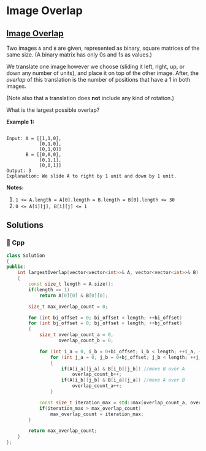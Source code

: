 # Image Overlap

## [Image Overlap](https://leetcode.com/problems/image-overlap)

Two images `A` and `B` are given, represented as binary, square matrices of the same size.  \(A binary matrix has only 0s and 1s as values.\)

We translate one image however we choose \(sliding it left, right, up, or down any number of units\), and place it on top of the other image.  After, the _overlap_ of this translation is the number of positions that have a 1 in both images.

\(Note also that a translation does **not** include any kind of rotation.\)

What is the largest possible overlap?

**Example 1:**

```text

Input: A = [[1,1,0],
            [0,1,0],
            [0,1,0]]
       B = [[0,0,0],
            [0,1,1],
            [0,0,1]]
Output: 3
Explanation: We slide A to right by 1 unit and down by 1 unit.
```

**Notes:** 

1. `1 <= A.length = A[0].length = B.length = B[0].length <= 30`
2. `0 <= A[i][j], B[i][j] <= 1`

## Solutions

### 🧠 Cpp

```cpp
class Solution
{
public:
    int largestOverlap(vector<vector<int>>& A, vector<vector<int>>& B)
    {
        const size_t length = A.size();
        if(length == 1)
            return A[0][0] & B[0][0];

        size_t max_overlap_count = 0;

        for (int bi_offset = 0; bi_offset < length; ++bi_offset)
        for (int bj_offset = 0; bj_offset < length; ++bj_offset)
        {
            size_t overlap_count_a = 0,
                   overlap_count_b = 0;

            for (int i_a = 0, i_b = 0+bi_offset; i_b < length; ++i_a, ++i_b)
                for (int j_a = 0, j_b = 0+bj_offset; j_b < length; ++j_a, ++j_b)
                {
                    if(A[i_a][j_a] & B[i_b][j_b]) //move B over A
                        overlap_count_b++;
                    if(A[i_b][j_b] & B[i_a][j_a]) //move A over B
                        overlap_count_a++;
                }

            const size_t iteration_max = std::max(overlap_count_a, overlap_count_b);
            if(iteration_max > max_overlap_count)
                max_overlap_count = iteration_max;
        }

        return max_overlap_count;
    }
};
```

